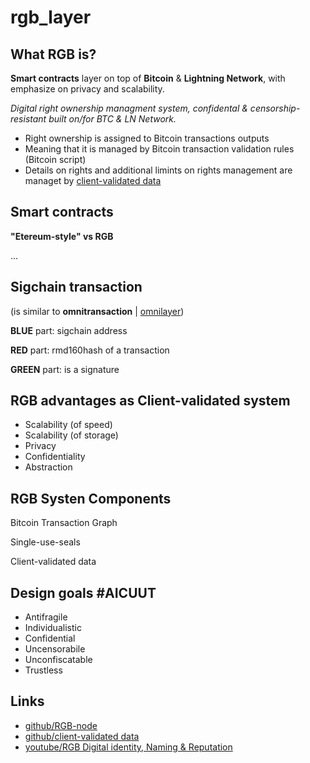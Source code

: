 # rgb_layer

## What RGB is?

**Smart contracts** layer on top of **Bitcoin** & **Lightning Network**, with emphasize on privacy and scalability.

*Digital right ownership managment system, confidental & censorship-resistant built on/for BTC & LN Network.*

- Right ownership is assigned to Bitcoin transactions outputs
- Meaning that it is managed by Bitcoin transaction validation rules (Bitcoin script)
- Details on rights and additional limints on rights management are managet by [client-validated data](https://github.com/LNP-BP/client_side_validation/)

## Smart contracts

**"Etereum-style" vs RGB**

...


## Sigchain transaction

(is similar to **omnitransaction** | [omnilayer](https://www.omnilayer.org/))

**BLUE** part: sigchain address

**RED** part: rmd160hash of a transaction

**GREEN** part: is a signature


## RGB advantages as Client-validated system

- Scalability (of speed)
- Scalability (of storage)
- Privacy
- Confidentiality
- Abstraction


## RGB Systen Components

Bitcoin Transaction Graph

Single-use-seals

Client-validated data


## Design goals #AICUUT
- Antifragile 
- Individualistic
- Confidential
- Uncensorabile
- Unconfiscatable
- Trustless


## Links

- [github/RGB-node](https://github.com/RGB-WG/rgb-node)
- [github/client-validated data](https://github.com/LNP-BP/client_side_validation/)
- [youtube/RGB Digital identity, Naming & Reputation](https://www.youtube.com/watch?v=swtr7pwWUhY)




